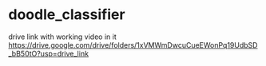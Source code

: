 # doodle_classifier


drive link with working video in it
https://drive.google.com/drive/folders/1xVMWmDwcuCueEWonPq19UdbSD_bB50tO?usp=drive_link
